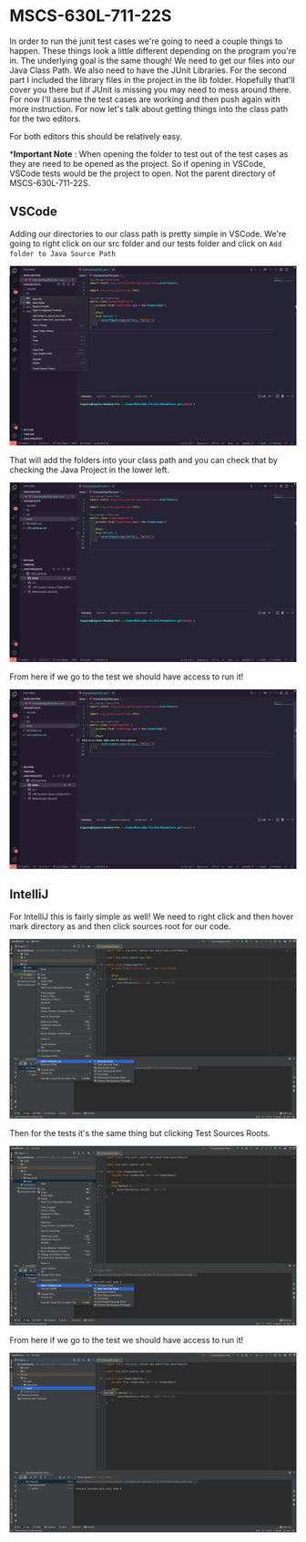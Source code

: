 # MSCS-630L-711-22S

In order to run the junit test cases we're going to need a couple things to happen. These things look a little different depending on the program you're in. The underlying goal is the same though! We need to get our files into our Java Class Path. We also need to have the JUnit Libraries. For the second part I included the library files in the project in the lib folder. Hopefully that'll cover you there but if JUnit is missing you may need to mess around there. For now I'll assume the test cases are working and then push again with more instruction. For now let's talk about getting things into the class path for the two editors.

For both editors this should be relatively easy. 

***Important Note** : When opening the folder to test out of the test cases as they are need to be opened as the project. So if opening in VSCode, VSCode tests would be the project to open. Not the parent directory of MSCS-630L-711-22S.
## VSCode
Adding our directories to our class path is pretty simple in VSCode. We're going to right click on our src folder and our tests folder and click on `Add folder to Java Source Path`

![Add Source](./assets/images/VSCodeAddSource.png)

That will add the folders into your class path and you can check that by checking the Java Project in the lower left.

![Class Path](./assets/images/VSCodeClassPath.png)

From here if we go to the test we should have access to run it!

![VSCode Run](./assets/images/VSCodeRun.png)

## IntelliJ

For IntelliJ this is fairly simple as well! We need to right click and then hover mark directory as and then click sources root for our code.

![IntelliJ Source](./assets/images/IntelliJSources.png)

Then for the tests it's the same thing but clicking Test Sources Roots.

![IntelliJ Tests](./assets/images/IntelliJTests.png)

From here if we go to the test we should have access to run it!

![IntelliJ Run](./assets/images/IntelliJRun.png)